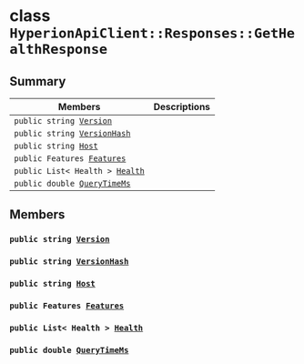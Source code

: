 # class `HyperionApiClient::Responses::GetHealthResponse` 

## Summary

 Members                        | Descriptions                                
--------------------------------|---------------------------------------------
`public string `[`Version`](#class_hyperion_api_client_1_1_responses_1_1_get_health_response_1a8ca1a1a001dc102637530f1a11a83224) | 
`public string `[`VersionHash`](#class_hyperion_api_client_1_1_responses_1_1_get_health_response_1a062dc286fd1cfd528a15c4b6c0aa36f5) | 
`public string `[`Host`](#class_hyperion_api_client_1_1_responses_1_1_get_health_response_1abd5d02452d0753592d3ade6268727de8) | 
`public Features `[`Features`](#class_hyperion_api_client_1_1_responses_1_1_get_health_response_1a0dee659e8d091c279fc0823b2f534e2e) | 
`public List< Health > `[`Health`](#class_hyperion_api_client_1_1_responses_1_1_get_health_response_1ab78571782f6c0e7f4a118c1aec223e98) | 
`public double `[`QueryTimeMs`](#class_hyperion_api_client_1_1_responses_1_1_get_health_response_1aaed05a434b4de2c0ca564fe4e3d8a2ec) | 

## Members

### `public string `[`Version`](#class_hyperion_api_client_1_1_responses_1_1_get_health_response_1a8ca1a1a001dc102637530f1a11a83224) 

### `public string `[`VersionHash`](#class_hyperion_api_client_1_1_responses_1_1_get_health_response_1a062dc286fd1cfd528a15c4b6c0aa36f5) 

### `public string `[`Host`](#class_hyperion_api_client_1_1_responses_1_1_get_health_response_1abd5d02452d0753592d3ade6268727de8) 

### `public Features `[`Features`](#class_hyperion_api_client_1_1_responses_1_1_get_health_response_1a0dee659e8d091c279fc0823b2f534e2e) 

### `public List< Health > `[`Health`](#class_hyperion_api_client_1_1_responses_1_1_get_health_response_1ab78571782f6c0e7f4a118c1aec223e98) 

### `public double `[`QueryTimeMs`](#class_hyperion_api_client_1_1_responses_1_1_get_health_response_1aaed05a434b4de2c0ca564fe4e3d8a2ec) 

